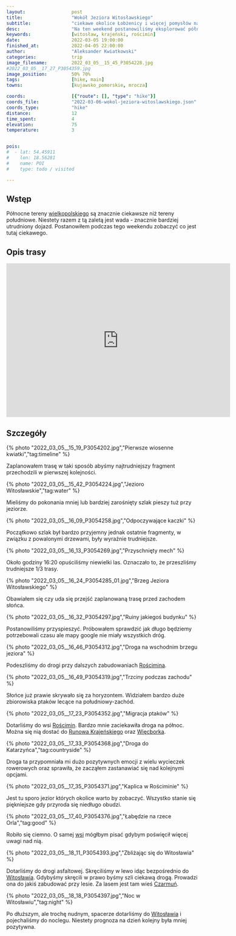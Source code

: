 ```yaml
---
layout:                 post
title:                  "Wokół Jeziora Witosławskiego"
subtitle:               "ciekawe okolice Łobżenicy i więcej pomysłów na wycieczki rowerowe"
desc:                   "Na ten weekend postanowiliśmy eksplorować północne okolice Wielkopolski. Będąc w takiej okolicy warto było podjechać jeszcze trochę dalej w stronę Krajeńskiego Parku Krajobrazowego gdyż jest tutaj dużo ciekawych miejsc."
keywords:               [witosław, krajeński, rościmin]
date:                   2022-03-05 19:00:00
finished_at:            2022-04-05 22:00:00
author:                 "Aleksander Kwiatkowski"
categories:             trip
image_filename:         2022_03_05__15_45_P3054228.jpg
#2022_03_05__17_27_P3054359.jpg
image_position:         50% 70%
tags:                   [hike, main]
towns:                  [kujawsko_pomorskie, mrocza]

coords:                 [{"route": [], "type": "hike"}]
coords_file:            "2022-03-06-wokol-jeziora-witoslawskiego.json"
coords_type:            "hike"
distance:               12
time_spent:             4
elevation:              75
temperature:            3


pois:
#  - lat: 54.45911
#    lon: 18.56281
#    name: POI
#    type: todo / visited

---
```


[wiki-wagrowiec]: https://pl.wikipedia.org/wiki/W%C4%85growiec
[wiki-jezioro-rgielskie]: https://pl.wikipedia.org/wiki/Jezioro_Rgielskie
[wiki-golancz]: https://pl.wikipedia.org/wiki/Go%C5%82a%C5%84cz
[wiki-wielkopolskie]: https://pl.wikipedia.org/wiki/Wojew%C3%B3dztwo_wielkopolskie
[wiki-poznan]: https://pl.wikipedia.org/wiki/Pozna%C5%84
[wiki-notec]: https://pl.wikipedia.org/wiki/Note%C4%87
[wiki-bialosliwie]: https://pl.wikipedia.org/wiki/Bia%C5%82o%C5%9Bliwie_(wie%C5%9B)
[wiki-lobzenica]: https://pl.wikipedia.org/wiki/%C5%81ob%C5%BCenica
[wiki-witoslaw]: https://pl.wikipedia.org/wiki/Witos%C5%82aw_(wojew%C3%B3dztwo_kujawsko-pomorskie)
[wiki-roscimin]: https://pl.wikipedia.org/wiki/Ro%C5%9Bcimin
[wiki-runowo-krajenskie]: https://pl.wikipedia.org/wiki/Runowo_Kraje%C5%84skie
[wiki-wiecbork]: https://pl.wikipedia.org/wiki/Wi%C4%99cbork
[wiki-czarmun]: https://pl.wikipedia.org/wiki/Czarmu%C5%84_(wie%C5%9B_w_wojew%C3%B3dztwie_kujawsko-pomorskim)
[wiki-naklo-nad-notecia]: https://pl.wikipedia.org/wiki/Nak%C5%82o_nad_Noteci%C4%85
[wiki-chobielin]: https://pl.wikipedia.org/wiki/Chobielin

## Wstęp

Północne tereny [wielkopolskiego][wiki-wielkopolskie] są znacznie
ciekawsze niż tereny południowe. Niestety razem z tą zaletą jest wada - znacznie
bardziej utrudniony dojazd. Postanowiłem podczas tego weekendu zobaczyć co jest tutaj
ciekawego.

## Opis trasy

<iframe height='405' width='590' frameborder='0' allowtransparency='true' scrolling='no' src='https://www.strava.com/activities/6784444026/embed/a3edab5fb32f01e03ad6446412d2a0cd59a70330'></iframe>

## Szczegóły

{% photo "2022_03_05__15_19_P3054202.jpg","Pierwsze wiosenne kwiatki","tag:timeline" %}

Zaplanowałem trasę w taki sposób abyśmy najtrudniejszy fragment przechodzili
w pierwszej kolejności.

{% photo "2022_03_05__15_42_P3054224.jpg","Jezioro Witosławskie","tag:water" %}

Mieliśmy do pokonania mniej lub bardziej zarośnięty
szlak pieszy tuż przy jeziorze.

{% photo "2022_03_05__16_09_P3054258.jpg","Odpoczywające kaczki" %}

Początkowo szlak był bardzo przyjemny jednak ostatnie fragmenty, w związku
z powalonymi drzewami, były wyraźnie trudniejsze.

{% photo "2022_03_05__16_13_P3054269.jpg","Przyschnięty mech" %}

Około godziny 16:20 opuściliśmy niewielki las.
Oznaczało to, że przeszliśmy trudniejsze 1/3 trasy.

{% photo "2022_03_05__16_24_P3054285_01.jpg","Brzeg Jeziora Witosławskiego" %}

Obawiałem się czy uda się przejść zaplanowaną trasę przed zachodem słońca.

{% photo "2022_03_05__16_32_P3054297.jpg","Ruiny jakiegoś budynku" %}

Postanowiliśmy przyspieszyć. Próbowałem sprawdzić jak długo będziemy
potrzebowali czasu ale mapy google nie miały wszystkich dróg.

{% photo "2022_03_05__16_46_P3054312.jpg","Droga na wschodnim brzegu jeziora" %}

Podeszliśmy do drogi przy dalszych zabudowaniach [Rościmina][wiki-roscimin].

{% photo "2022_03_05__16_49_P3054319.jpg","Trzciny podczas zachodu" %}

Słońce już prawie skrywało się za horyzontem. Widziałem bardzo duże
zbiorowiska ptaków lecące na południowy-zachód.

{% photo "2022_03_05__17_23_P3054352.jpg","Migracja ptaków" %}

Dotarliśmy do wsi [Rościmin][wiki-roscimin]. Bardzo mnie zaciekawiła
droga na północ. Można się nią dostać do [Runowa Krajeńskiego][wiki-runowo-krajenskie]
oraz [Więcborka][wiki-wiecbork].

{% photo "2022_03_05__17_33_P3054368.jpg","Droga do Katarzyńca","tag:countryside" %}

Droga ta przypomniała mi dużo pozytywnych emocji z wielu wycieczek rowerowych
oraz sprawiła, że zacząłem zastanawiać się nad kolejnymi opcjami.

{% photo "2022_03_05__17_35_P3054371.jpg","Kaplica w Rościminie" %}

Jest tu sporo jezior których okolice warto by zobaczyć. Wszystko stanie
się piękniejsze gdy przyroda się niedługo obudzi.

{% photo "2022_03_05__17_40_P3054376.jpg","Łabędzie na rzece Orla","tag:good" %}

Robiło się ciemno. O samej [wsi][wiki-roscimin] mógłbym pisać
gdybym poświęcił więcej uwagi nad nią.

{% photo "2022_03_05__18_11_P3054393.jpg","Zbliżając się do Witosławia" %}

Dotarliśmy do drogi asfaltowej. Skręciliśmy w lewo idąc bezpośrednio do
[Witosławia][wiki-witoslaw]. Gdybyśmy skręcili w prawo byśmy szli
ciekawą drogą. Prowadzi ona do jakiś zabudować przy lesie. Za lasem
jest tam wieś [Czarmuń][wiki-czarmun].

{% photo "2022_03_05__18_18_P3054397.jpg","Noc w Witosławiu","tag:night" %}

Po dłuższym, ale trochę nudnym, spacerze dotarliśmy do
[Witosławia][wiki-witoslaw] i pojechaliśmy do noclegu. Niestety prognoza
na dzień kolejny była mniej pozytywna.
